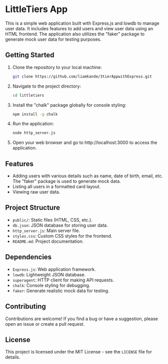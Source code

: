 # LittleTiers App

This is a simple web application built with Express.js and lowdb to manage user data. It includes features to add users and view user data using an HTML frontend. The application also utilizes the "faker" package to generate mock user data for testing purposes.

## Getting Started

1. Clone the repository to your local machine:

   ```sh
   git clone https://github.com/liamkande/3tierAppwithExpress.git
   
2. Navigate to the project directory:

    ```sh
    cd littletiers  

3. Install the "chalk" package globally for console styling:

    ```sh
   npm install -g chalk
   
4. Run the application:
    ```sh
   node http_server.js

5. Open your web browser and go to http://localhost:3000 to access the application.

## Features

- Adding users with various details such as name, date of birth, email, etc. The "faker" package is used to generate mock data.
- Listing all users in a formatted card layout.
- Viewing raw user data.

## Project Structure

- `public/`: Static files (HTML, CSS, etc.).
- `db.json`: JSON database for storing user data.
- `http_server.js`: Main server file.
- `styles.css`: Custom CSS styles for the frontend.
- `README.md`: Project documentation.

## Dependencies

- `Express.js`: Web application framework.
- `lowdb`: Lightweight JSON database.
- `superagent`: HTTP client for making API requests.
- `chalk`: Console styling for debugging.
- `faker`: Generate realistic mock data for testing.

## Contributing

Contributions are welcome! If you find a bug or have a suggestion, please open an issue or create a pull request.

## License

This project is licensed under the MIT License - see the `LICENSE` file for details.
